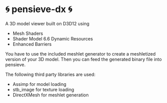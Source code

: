 # 🌀 pensieve-dx 🌀
A 3D model viewer built on D3D12 using
- Mesh Shaders
- Shader Model 6.6 Dynamic Resources
- Enhanced Barriers

You have to use the included meshlet generator to create a meshletized version of your 3D model. Then you can feed the generated binary file into pensieve.

The following third party libraries are used:
- Assimp for model loading
- stb_image for texture loading
- DirectXMesh for meshlet generation

